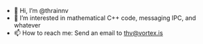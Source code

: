 - 👋 Hi, I’m @thrainnv
- 👀 I’m interested in mathematical C++ code, messaging IPC, and whatever
- 📫 How to reach me: Send an email to thv@vortex.is

